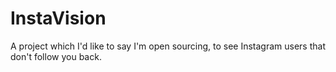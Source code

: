 # InstaVision
A project which I'd like to say I'm open sourcing, to see Instagram users that don't follow you back. 
